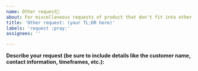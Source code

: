 ```yaml
---
name: Other request🙏
about: For miscellaneous requests of product that don't fit into other issue categories
title: 'Other request: (your TL;DR here)'
labels: 'request :pray:'
assignees: ''

---
```


**Describe your request (be sure to include details like the customer name, contact information, timeframes, etc.):**
